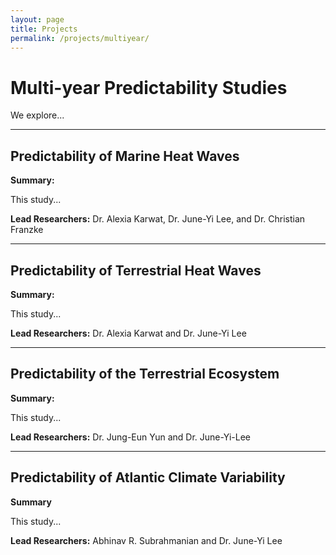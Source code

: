 ```yaml
---
layout: page
title: Projects
permalink: /projects/multiyear/
---
```


# Multi-year Predictability Studies

We explore...

---

## Predictability of Marine Heat Waves

**Summary:**  

This study...

**Lead Researchers:** Dr. Alexia Karwat, Dr. June-Yi Lee, and Dr. Christian Franzke

<!-- [Read more](marine-heatwaves.md) -->

---

## Predictability of Terrestrial Heat Waves

**Summary:**  

This study... 

**Lead Researchers:** Dr. Alexia Karwat and Dr. June-Yi Lee

<!-- [Read more](terrestrial-heatwaves.md) -->

---

## Predictability of the Terrestrial Ecosystem

**Summary:**

This study... 

**Lead Researchers:** Dr. Jung-Eun Yun and Dr. June-Yi-Lee

---

## Predictability of Atlantic Climate Variability

**Summary**

This study... 

**Lead Researchers:** Abhinav R. Subrahmanian and Dr. June-Yi Lee